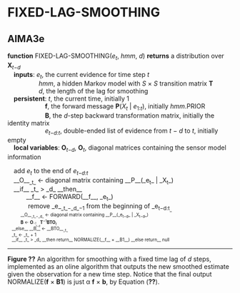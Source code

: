 # FIXED-LAG-SMOOTHING

## AIMA3e
__function__ FIXED-LAG-SMOOTHING(_e<sub>t</sub>_, _hmm_, _d_) __returns__ a distribution over __X__<sub>_t_&minus;_d_</sub>  
&emsp;__inputs__: _e<sub>t</sub>_, the current evidence for time step _t_  
&emsp;&emsp;&emsp;&emsp;&emsp;_hmm_, a hidden Markov model with _S_ &times; _S_ transition matrix __T__  
&emsp;&emsp;&emsp;&emsp;&emsp;_d_, the length of the lag for smoothing  
&emsp;__persistent__: _t_, the current time, initially 1  
&emsp;&emsp;&emsp;&emsp;&emsp;&emsp;__f__, the forward message __P__(_X<sub>t</sub>_ &vert; _e_<sub>1:_t_</sub>), initially _hmm_.PRIOR  
&emsp;&emsp;&emsp;&emsp;&emsp;&emsp;__B__, the _d_\-step backward transformation matrix, initially the identity matrix  
&emsp;&emsp;&emsp;&emsp;&emsp;&emsp;_e<sub>t&minus;d:t<sub>_, double\-ended list of evidence from _t_ &minus; _d_ to _t_, initially empty  
&emsp;__local variables__: __O__<sub>_t_&minus;_d_</sub>, __O__<sub>_t_</sub>, diagonal matrices containing the sensor model information  

<div>
&emsp;add <em>e<sub>t</sub></em> to the end of <em>e<sub>t&minus;d:t<sub></em><br/>  
&emsp;__O__<sub>_t_</sub> &larr; diagonal matrix containing __P__(_e<sub>t</sub>_ &vert; _X<sub>t</sub>_)<br/>
&emsp;__if__ _t_ &gt; _d_ __then__<br/>
&emsp;&emsp;&emsp;__f__ &larr; FORWARD(__f__, _e<sub>t</sub>_)<br/>
&emsp;&emsp;&emsp;  remove  _e_<sub>_t_&minus;_d_&minus;1</sub> from the beginning of _e<sub>t&minus;d:t<sub>_<br/>
&emsp;&emsp;&emsp;__O__<sub>_t_&minus;_d_</sub> &larr; diagonal matrix containing __P__(_e<sub>t&minus;d</sub>_ &vert; _X<sub>t&minus;d</sub>_)<br/>
<span>&emsp;&emsp;&emsp;<strong>B</strong> &larr; <strong>O</strong><em style="white-space: nowrap; display: inline-block;margin: -9em 0;vertical-align: -0.55em;line-height: 1.35em;font-size: 70%;text-align: left;"><sup>&minus;1</sup><sub>t&minus;d</sub></em><strong>T</strong><sup>&minus;1</sup><strong>BTO</strong><sub><em>t</em></sub></span><br/>
&emsp;__else__ __B__ &larr; __BTO__<sub>_t_</sub><br>
&emsp;_t_ &larr; _t_ &plus; 1<br/>
&emsp;__if__ _t_ &gt; _d_ __then return__ NORMALIZE(__f__ &times; __B1__) __else return__ null</br>
</div>

---
__Figure ??__ An algorithm for smoothing with a fixed time lag of _d_ steps, implemented as an oline algorithm that outputs the new smoothed estimate given the observation for a new time step. Notice that the final output NORMALIZE(__f__ &times; __B1__) is just &alpha; __f__ &times; __b__, by Equation (__??__).
